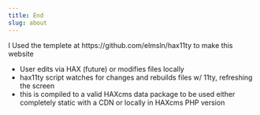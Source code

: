 ```yaml
---
title: End
slug: about 
---
```

<p>I Used the templete at https://github.com/elmsln/hax11ty to make this website
<ul>
  <li>User edits via HAX (future) or modifies files locally</li>
  <li>hax11ty script watches for changes and rebuilds files w/ 11ty, refreshing the screen</li>
  <li>this is compiled to a valid HAXcms data package to be used either completely static with a CDN or locally in HAXcms PHP version</li>
</ul>
</p>
